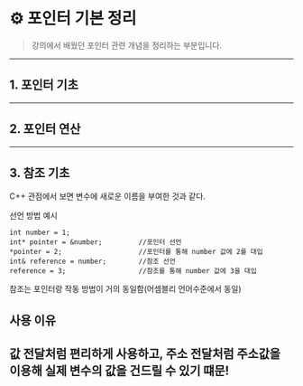 # ⚙️ 포인터 기본 정리

> 강의에서 배웠던 포인터 관련 개념을 정리하는 부분입니다.

---
## 1. 포인터 기초

---

## 2. 포인터 연산

---

## 3. 참조 기초
C++ 관점에서 보면 변수에 새로운 이름을 부여한 것과 같다.

선언 방법 예시

```
int number = 1;
int* pointer = &number;         //포인터 선언
*pointer = 2;                   //포인터를 통해 number 값에 2를 대입
int& reference = number;        //참조 선언
reference = 3;                  //참조를 통해 number 값에 3을 대입
```

참조는 포인터랑 작동 방법이 거의 동일함(어셈블리 언어수준에서 동일)

## 사용 이유
값 전달처럼 편리하게 사용하고, 주소 전달처럼 주소값을 이용해 실제 변수의 값을 건드릴 수 있기 떄문!
---
